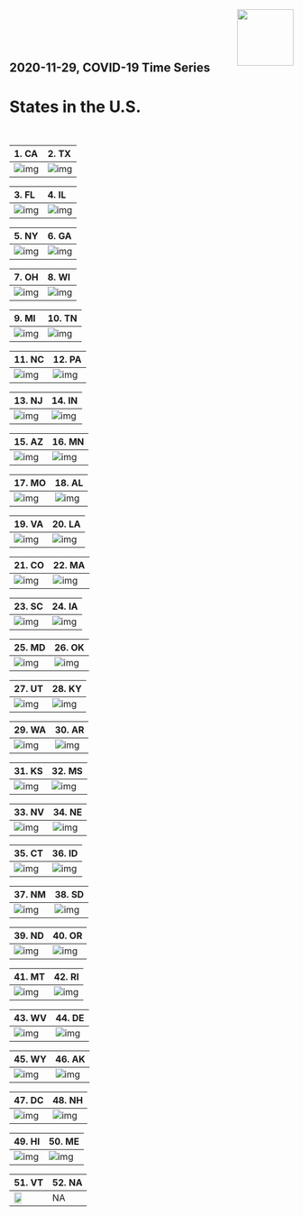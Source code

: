 <img align="right"  height="100" src="/doc/utsw-master-logo-cmyk+BI.png">

 <p>&nbsp;</p> 

 <p>&nbsp;</p> 

## 2020-11-29, COVID-19 Time Series
# States in the U.S. 


 <p>&nbsp;</p> 

|  1. CA  |  2. TX  |  
|  :---   |   :---   |  
|  ![img](/output/states_current/CA_newCases.png)  |  ![img](/output/states_current/TX_newCases.png)  |  

|  3. FL  |  4. IL  |  
|  :---   |   :---   |  
|  ![img](/output/states_current/FL_newCases.png)  |  ![img](/output/states_current/IL_newCases.png)  |  

|  5. NY  |  6. GA  |  
|  :---   |   :---   |  
|  ![img](/output/states_current/NY_newCases.png)  |  ![img](/output/states_current/GA_newCases.png)  |  

|  7. OH  |  8. WI  |  
|  :---   |   :---   |  
|  ![img](/output/states_current/OH_newCases.png)  |  ![img](/output/states_current/WI_newCases.png)  |  

|  9. MI  |  10. TN  |  
|  :---   |   :---   |  
|  ![img](/output/states_current/MI_newCases.png)  |  ![img](/output/states_current/TN_newCases.png)  |  

|  11. NC  |  12. PA  |  
|  :---   |   :---   |  
|  ![img](/output/states_current/NC_newCases.png)  |  ![img](/output/states_current/PA_newCases.png)  |  

|  13. NJ  |  14. IN  |  
|  :---   |   :---   |  
|  ![img](/output/states_current/NJ_newCases.png)  |  ![img](/output/states_current/IN_newCases.png)  |  

|  15. AZ  |  16. MN  |  
|  :---   |   :---   |  
|  ![img](/output/states_current/AZ_newCases.png)  |  ![img](/output/states_current/MN_newCases.png)  |  

|  17. MO  |  18. AL  |  
|  :---   |   :---   |  
|  ![img](/output/states_current/MO_newCases.png)  |  ![img](/output/states_current/AL_newCases.png)  |  

|  19. VA  |  20. LA  |  
|  :---   |   :---   |  
|  ![img](/output/states_current/VA_newCases.png)  |  ![img](/output/states_current/LA_newCases.png)  |  

|  21. CO  |  22. MA  |  
|  :---   |   :---   |  
|  ![img](/output/states_current/CO_newCases.png)  |  ![img](/output/states_current/MA_newCases.png)  |  

|  23. SC  |  24. IA  |  
|  :---   |   :---   |  
|  ![img](/output/states_current/SC_newCases.png)  |  ![img](/output/states_current/IA_newCases.png)  |  

|  25. MD  |  26. OK  |  
|  :---   |   :---   |  
|  ![img](/output/states_current/MD_newCases.png)  |  ![img](/output/states_current/OK_newCases.png)  |  

|  27. UT  |  28. KY  |  
|  :---   |   :---   |  
|  ![img](/output/states_current/UT_newCases.png)  |  ![img](/output/states_current/KY_newCases.png)  |  

|  29. WA  |  30. AR  |  
|  :---   |   :---   |  
|  ![img](/output/states_current/WA_newCases.png)  |  ![img](/output/states_current/AR_newCases.png)  |  

|  31. KS  |  32. MS  |  
|  :---   |   :---   |  
|  ![img](/output/states_current/KS_newCases.png)  |  ![img](/output/states_current/MS_newCases.png)  |  

|  33. NV  |  34. NE  |  
|  :---   |   :---   |  
|  ![img](/output/states_current/NV_newCases.png)  |  ![img](/output/states_current/NE_newCases.png)  |  

|  35. CT  |  36. ID  |  
|  :---   |   :---   |  
|  ![img](/output/states_current/CT_newCases.png)  |  ![img](/output/states_current/ID_newCases.png)  |  

|  37. NM  |  38. SD  |  
|  :---   |   :---   |  
|  ![img](/output/states_current/NM_newCases.png)  |  ![img](/output/states_current/SD_newCases.png)  |  

|  39. ND  |  40. OR  |  
|  :---   |   :---   |  
|  ![img](/output/states_current/ND_newCases.png)  |  ![img](/output/states_current/OR_newCases.png)  |  

|  41. MT  |  42. RI  |  
|  :---   |   :---   |  
|  ![img](/output/states_current/MT_newCases.png)  |  ![img](/output/states_current/RI_newCases.png)  |  

|  43. WV  |  44. DE  |  
|  :---   |   :---   |  
|  ![img](/output/states_current/WV_newCases.png)  |  ![img](/output/states_current/DE_newCases.png)  |  

|  45. WY  |  46. AK  |  
|  :---   |   :---   |  
|  ![img](/output/states_current/WY_newCases.png)  |  ![img](/output/states_current/AK_newCases.png)  |  

|  47. DC  |  48. NH  |  
|  :---   |   :---   |  
|  ![img](/output/states_current/DC_newCases.png)  |  ![img](/output/states_current/NH_newCases.png)  |  

|  49. HI  |  50. ME  |  
|  :---   |   :---   |  
|  ![img](/output/states_current/HI_newCases.png)  |  ![img](/output/states_current/ME_newCases.png)  |  

|  51. VT  |  52. NA  |  
|  :---   |   :---   |  
|  <img src="/output/states_current/VT_newCases.png" width="49.5%"/> |   NA  |  

